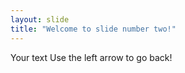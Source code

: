 ```yaml
---
layout: slide
title: "Welcome to slide number two!"
---
```

Your text
Use the left arrow to go back!

